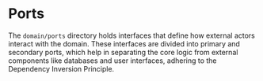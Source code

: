 # Ports

The `domain/ports` directory holds interfaces that define how external actors interact with the domain. These interfaces are divided into primary and secondary ports, which help in separating the core logic from external components like databases and user interfaces, adhering to the Dependency Inversion Principle.
